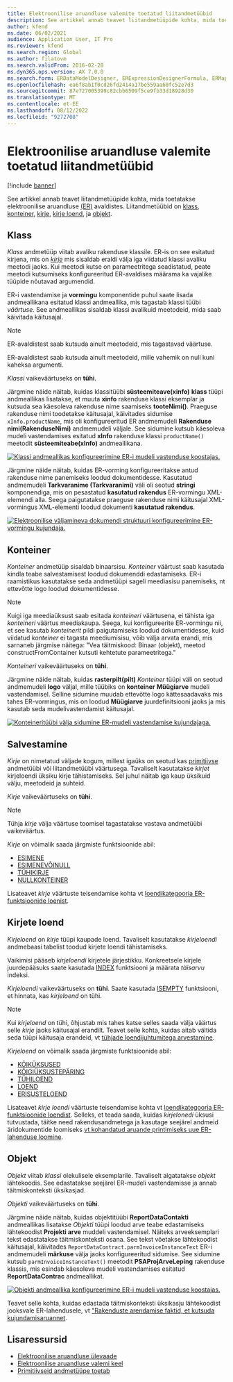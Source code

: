 ```yaml
---
title: Elektroonilise aruandluse valemite toetatud liitandmetüübid
description: See artikkel annab teavet liitandmetüüpide kohta, mida toetatakse elektroonilise aruandluse (ER) valemites.
author: kfend
ms.date: 06/02/2021
audience: Application User, IT Pro
ms.reviewer: kfend
ms.search.region: Global
ms.author: filatovm
ms.search.validFrom: 2016-02-28
ms.dyn365.ops.version: AX 7.0.0
ms.search.form: ERDataModelDesigner, ERExpressionDesignerFormula, ERMappedFormatDesigner, ERModelMappingDesigner
ms.openlocfilehash: ea6f8ab1f0cd26fd2414a17be559aa60fc52e7d3
ms.sourcegitcommit: 87e727005399c82cbb6509f5ce9fb33d18928d30
ms.translationtype: MT
ms.contentlocale: et-EE
ms.lasthandoff: 08/12/2022
ms.locfileid: "9272708"
---
```

# <a name="supported-composite-data-types-for-electronic-reporting-formulas"></a>Elektroonilise aruandluse valemite toetatud liitandmetüübid

[!include [banner](../includes/banner.md)]

See artikkel annab teavet liitandmetüüpide kohta, mida toetatakse elektroonilise aruandluse [(ER)](general-electronic-reporting.md) avaldistes. Liitandmetüübid on [klass](#class), [konteiner](#container), [kirje](#record), [kirje loend](#record-list), ja [objekt](#object).

## <a name="class"></a><a name="class"></a>Klass

*Klass* andmetüüp viitab avaliku rakenduse klassile. ER-is on see esitatud kirjena, mis on [*kirje*](#record) mis sisaldab eraldi välja iga viidatud klassi avaliku meetodi jaoks. Kui meetodi kutse on parameetritega seadistatud, peate meetodi kutsumiseks konfigureeritud ER-avaldises määrama ka vajalike tüüpide nõutavad argumendid.

ER-i vastendamise ja **vormingu** komponentide puhul saate lisada andmeallikana esitatud klassi andmeallika, mis tagastab klassi tüübi *väärtuse*. See andmeallikas sisaldab klassi avalikuid meetodeid, mida saab käivitada käitusajal.

> [!NOTE]
> ER-avaldistest saab kutsuda ainult meetodeid, mis tagastavad väärtuse.
>
> ER-avaldistest saab kutsuda ainult meetodeid, mille vahemik on null kuni kaheksa argumenti.

*Klassi* vaikeväärtuseks on **tühi**.

Järgmine näide näitab, kuidas klassitüübi **süsteemiteave(xinfo)** **klass** tüüpi andmeallikas lisatakse, et muuta **xinfo** rakenduse klassi eksemplar ja kutsuda sea käesoleva rakenduse nime saamiseks **tooteNimi()**. Praeguse rakenduse nimi toodetakse käitusajal, käivitades sidumise `xInfo.productName`, mis oli konfigureeritud ER andmemudeli **Rakenduse nimi(RakenduseNimi)** andmemudeli väljale. See sidumine kutsub käesoleva mudeli vastendamises esitatud **xInfo** rakenduse klassi `productName()` meetodit **süsteemiteabe(xInfo)** andmeallikana.

[![Klassi andmeallikas konfigureerimine ER-i mudeli vastenduse koostajas.](./media/er-formula-supported-data-types-composite-class1.gif)](./media/er-formula-supported-data-types-composite-class1.gif)

Järgmine näide näitab, kuidas ER-vorming konfigureeritakse antud rakenduse nime panemiseks loodud dokumentidesse. Kasutatud andmemudeli **Tarkvaranime (Tarkvaranimi)** väli oli seotud **stringi** komponendiga, mis on pesastatud **kasutatud rakendus** ER-vormingu XML-elemendi alla. Seega paigutatakse praeguse rakenduse nimi käitusajal XML-vormingus XML-elementi loodud dokumenti **kasutatud rakendus**.

[![Elektroonilise väljamineva dokumendi struktuuri konfigureerimine ER-vormingu kujundaja.](./media/er-formula-supported-data-types-composite-class2.png)](./media/er-formula-supported-data-types-composite-class2.png)

## <a name="container"></a><a name="container"></a>Konteiner

*Konteiner* andmetüüp sisaldab binaarsisu. *Konteiner* väärtust saab kasutada kindla teabe salvestamisest loodud dokumenddi edastamiseks. ER-i raamistikus kasutatakse seda andmetüüpi sageli meediasisu panemiseks, nt ettevõtte logo loodud dokumentidesse.

> [!NOTE]
> Kuigi iga meediaüksust saab esitada *konteineri* väärtusena, ei tähista iga *konteineri* väärtus meediakaupa. Seega, kui konfigureerite ER-vormingu nii, et see kasutab *konteinerit* pildi paigutamiseks loodud dokumentidesse, kuid viidatud *konteiner* ei tagasta meediumisisu, võib välja arvata erandi, mis sarnaneb järgmise näitega: "Vea täitmiskood: Binaar (objekt), meetod constructFromContainer kutsuti kehtetute parameetritega."

*Konteineri* vaikeväärtuseks on **tühi**.

Järgmine näide näitab, kuidas **rasterpilt(pilt)** *Konteiner* tüüpi väli on seotud andmemudeli **logo** väljal, mille tüübiks on **konteiner** **Müügiarve** mudeli vastendamisel. Selline sidumine muudab ettevõtte logo kättesaadavaks mis tahes ER-vormingus, mis on loodud **Müügiarve** juurdefinitsiooni jaoks ja mis kasutab seda mudelivastendamist käitusajal.

[![Konteineritüübi välja sidumine ER-mudeli vastendamise kujundajaga.](./media/er-formula-supported-data-types-composite-container.png)](./media/er-formula-supported-data-types-composite-container.png)

## <a name="record"></a><a name="record"></a>Salvestamine

*Kirje* on nimetatud väljade kogum, millest igaüks on seotud kas [primitiivse](er-formula-supported-data-types-primitive.md) andmetüübi või liitandmetüübi väärtusega. Tavaliselt kasutatakse *kirjet* kirjeloendi üksiku kirje tähistamiseks. Sel juhul näitab iga kaup üksikuid välju, meetodeid ja suhteid.

*Kirje* vaikeväärtuseks on **tühi**.

> [!NOTE]
> Tühja *kirje* välja väärtuse toomisel tagastatakse vastava andmetüübi vaikeväärtus.

*Kirje* on võimalik saada järgmiste funktsioonide abil:

- [ESIMENE](er-functions-list-first.md)
- [ESIMENEVÕINULL](er-functions-list-firstornull.md)
- [TÜHIKIRJE](er-functions-record-emptyrecord.md)
- [NULLKONTEINER](er-functions-record-nullcontainer.md)

Lisateavet *kirje* väärtuste teisendamise kohta vt [loendikategooria ER-funktsioonide loenist](er-functions-category-list.md).

## <a name="record-list"></a><a name="record-list"></a>Kirjete loend

*Kirjeloend* on *kirje* tüüpi kaupade loend. Tavaliselt kasutatakse *kirjeloendi* andmebaasi tabelist toodud kirjete loendi tähistamiseks.

Vaikimisi pääseb *kirjeloendi* kirjetele järjestikku. Konkreetsele kirjele juurdepääsuks saate kasutada [INDEX](er-functions-list-index.md) funktsiooni ja määrata *täisarvu* indeksi.

*Kirjeloendi* vaikeväärtuseks on **tühi**. Saate kasutada [ISEMPTY](er-functions-list-isempty.md) funktsiooni, et hinnata, kas *kirjeloend* on tühi.

> [!NOTE]
> Kui *kirjeloend* on tühi, õhjustab mis tahes katse selles saada välja väärtus selle *kirje* jaoks käitusajal erandilt. Teavet selle kohta, kuidas aitab vältida seda tüüpi käitusaja erandeid, vt [tühjade loendijuhtumitega arvestamine](er-components-inspections.md#i9).

*Kirjeloend* on võimalik saada järgmiste funktsioonide abil:

- [KÕIKÜKSUSED](er-functions-list-allitems.md)
- [KÕIGIÜKSUSTEPÄRING](er-functions-list-allitemsquery.md)
- [TÜHILOEND](er-functions-list-emptylist.md)
- [LOEND](er-functions-list-list.md)
- [ERISUSTELOEND](er-functions-list-listdistinct.md)

Lisateavet *kirje loendi* väärtuste teisendamise kohta vt [loendikategooria ER-funktsioonide loendist](er-functions-category-list.md). Selleks, et teada saada, kuidas *kirjelonedi* üksusi tutvustada, täitke need rakendusandmetega ja kasutage seejärel andmeid äridokumentide loomiseks [vt kohandatud aruande printimiseks uue ER-lahenduse loomine](er-quick-start1-new-solution.md).

## <a name="object"></a><a name="object"></a>Objekt

*Objekt* viitab *klassi* olekulisele eksemplarile. Tavaliselt algatatakse *objekt* lähtekoodis. See edastatakse seejärel ER-mudeli vastendamisse ja annab täitmiskonteksti üksikasjad.

*Objekti* vaikeväärtuseks on **tühi**.

Järgmine näide näitab, kuidas objektitüübi **ReportDataContakti** andmeallikas lisatakse *Objekti* tüüpi loodud arve teabe edastamiseks lähtekoodist **Projekti arve** muddeli vastendamisel. Näiteks arveeksemplari tekst edastatakse täitmiskonteksti osana. See tekst võetakse lähtekoodist käitusajal, käivitades `ReportDataContract.parmInvoiceInstanceText` ER-i andmemudeli **märkuse** välja jaoks konfigureeritud sidumise. See sidumine kutsub `parmInvoiceInstanceText()` meetodit **PSAProjArveLeping** rakenduse klassis, mis esindab käesoleva mudeli vastendamises esitatud **ReportDataContrac** andmeallikat.

[![Objekti andmeallika konfigureerimine ER-i mudeli vastenduse koostajas.](./media/er-formula-supported-data-types-composite-object.gif)](./media/er-formula-supported-data-types-composite-object.gif)

Teavet selle kohta, kuidas edastada täitmiskonteksti üksikasju lähtekoodist jooksvale ER-lahendusele, vt ["Rakenduste arendamise faktid, et kutsuda kujundamisaruannet](er-quick-start1-new-solution.md#DevelopCustomCode).

## <a name="additional-resources"></a>Lisaressursid

- [Elektroonilise aruandluse ülevaade](general-electronic-reporting.md)
- [Elektroonilise aruandluse valemi keel](er-formula-language.md)
- [Primitiivseid andmetüüpe toetab](er-formula-supported-data-types-primitive.md)
